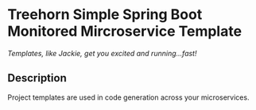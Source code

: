 # Treehorn Simple Spring Boot Monitored Mircroservice Template 

*Templates, like Jackie, get you excited and running...fast!*

## Description

Project templates are used in code generation across your microservices.

